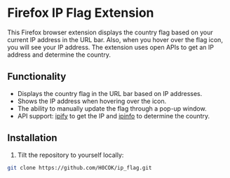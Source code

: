 # Firefox IP Flag Extension

This Firefox browser extension displays the country flag based on your current IP address in the URL bar. Also, when you hover over the flag icon, you will see your IP address. The extension uses open APIs to get an IP address and determine the country.

## Functionality

- Displays the country flag in the URL bar based on IP addresses.
- Shows the IP address when hovering over the icon.
- The ability to manually update the flag through a pop-up window.
- API support: [ipify](https://www.ipify.org ) to get the IP and [ipinfo](https://ipinfo.io ) to determine the country.

## Installation

1. Tilt the repository to yourself locally:

```bash
git clone https://github.com/H0COK/ip_flag.git
